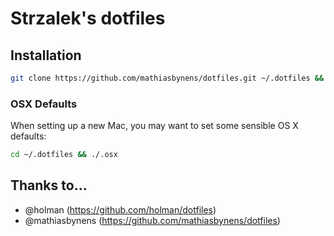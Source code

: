 # Strzalek's dotfiles

## Installation

```bash
git clone https://github.com/mathiasbynens/dotfiles.git ~/.dotfiles && cd ~/.dotfiles && rake
```

### OSX Defaults

When setting up a new Mac, you may want to set some sensible OS X defaults:

```bash
cd ~/.dotfiles && ./.osx
```

## Thanks to...

  * @holman (https://github.com/holman/dotfiles)
  * @mathiasbynens (https://github.com/mathiasbynens/dotfiles)